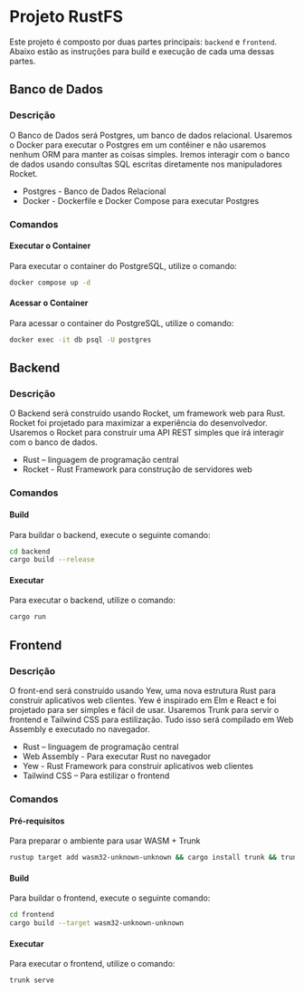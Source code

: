 # Projeto RustFS

Este projeto é composto por duas partes principais: `backend` e `frontend`. Abaixo estão as instruções para build e execução de cada uma dessas partes.

## Banco de Dados

### Descrição

O Banco de Dados será Postgres, um banco de dados relacional. Usaremos o Docker para executar o Postgres em um contêiner e não usaremos nenhum ORM para manter as coisas simples. Iremos interagir com o banco de dados usando consultas SQL escritas diretamente nos manipuladores Rocket.

- Postgres - Banco de Dados Relacional
- Docker - Dockerfile e Docker Compose para executar Postgres

### Comandos

#### Executar o Container

Para executar o container do PostgreSQL, utilize o comando:

```sh
docker compose up -d
```

#### Acessar o Container

Para acessar o container do PostgreSQL, utilize o comando:

```sh
docker exec -it db psql -U postgres
```

## Backend

### Descrição

O Backend será construído usando Rocket, um framework web para Rust. Rocket foi projetado para maximizar a experiência do desenvolvedor. Usaremos o Rocket para construir uma API REST simples que irá interagir com o banco de dados.

- Rust – linguagem de programação central
- Rocket - Rust Framework para construção de servidores web

### Comandos

#### Build

Para buildar o backend, execute o seguinte comando:

```sh
cd backend
cargo build --release
```

#### Executar

Para executar o backend, utilize o comando:

```sh
cargo run
```

## Frontend

### Descrição

O front-end será construído usando Yew, uma nova estrutura Rust para construir aplicativos web clientes. Yew é inspirado em Elm e React e foi projetado para ser simples e fácil de usar. Usaremos Trunk para servir o frontend e Tailwind CSS para estilização. Tudo isso será compilado em Web Assembly e executado no navegador.

- Rust – linguagem de programação central
- Web Assembly - Para executar Rust no navegador
- Yew - Rust Framework para construir aplicativos web clientes
- Tailwind CSS – Para estilizar o frontend

### Comandos

#### Pré-requisitos

Para preparar o ambiente para usar WASM + Trunk

```sh
rustup target add wasm32-unknown-unknown && cargo install trunk && trunk --version
```

#### Build

Para buildar o frontend, execute o seguinte comando:

```sh
cd frontend
cargo build --target wasm32-unknown-unknown
```

#### Executar

Para executar o frontend, utilize o comando:

```sh
trunk serve
```
